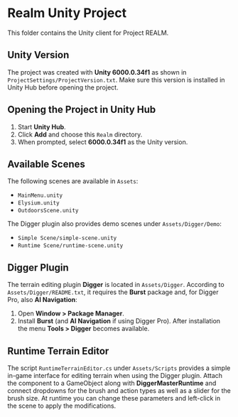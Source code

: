# Realm Unity Project

This folder contains the Unity client for Project REALM.

## Unity Version
The project was created with **Unity 6000.0.34f1** as shown in `ProjectSettings/ProjectVersion.txt`. Make sure this version is installed in Unity Hub before opening the project.

## Opening the Project in Unity Hub
1. Start **Unity Hub**.
2. Click **Add** and choose this `Realm` directory.
3. When prompted, select **6000.0.34f1** as the Unity version.

## Available Scenes
The following scenes are available in `Assets`:
- `MainMenu.unity`
- `Elysium.unity`
- `OutdoorsScene.unity`

The Digger plugin also provides demo scenes under `Assets/Digger/Demo`:
- `Simple Scene/simple-scene.unity`
- `Runtime Scene/runtime-scene.unity`

## Digger Plugin
The terrain editing plugin **Digger** is located in `Assets/Digger`.
According to `Assets/Digger/README.txt`, it requires the **Burst** package and, for Digger Pro, also **AI Navigation**:
1. Open **Window > Package Manager**.
2. Install **Burst** (and **AI Navigation** if using Digger Pro).
After installation the menu **Tools > Digger** becomes available.

## Runtime Terrain Editor
The script `RuntimeTerrainEditor.cs` under `Assets/Scripts` provides a simple in-game interface for editing terrain when using the Digger plugin. Attach the component to a GameObject along with **DiggerMasterRuntime** and connect dropdowns for the brush and action types as well as a slider for the brush size. At runtime you can change these parameters and left-click in the scene to apply the modifications.
